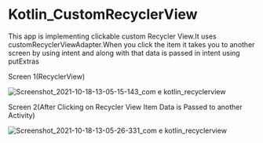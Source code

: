 # Kotlin_CustomRecyclerView
This app is implementing clickable custom Recycler View.It uses customRecyclerViewAdapter.When you click the item it takes you to another screen by using intent and along with that data is passed in intent using putExtras

Screen 1(RecyclerView)

![Screenshot_2021-10-18-13-05-15-143_com e kotlin_recyclerview](https://user-images.githubusercontent.com/42180940/137688919-b58a1282-328b-47fc-a7e9-deb988442086.png)

Screen 2(After Clicking on Recycler View Item Data is Passed to another Activity)

![Screenshot_2021-10-18-13-05-26-331_com e kotlin_recyclerview](https://user-images.githubusercontent.com/42180940/137689001-c05815e2-b1ff-4816-a590-96b5570dabcb.png)
